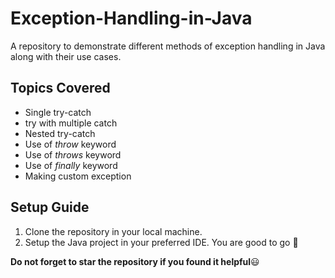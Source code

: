 # Exception-Handling-in-Java
A repository to demonstrate different methods of exception handling in Java along with their use cases.
## Topics Covered
* Single try-catch
* try with multiple catch
* Nested try-catch
* Use of *throw* keyword
* Use of *throws* keyword
* Use of *finally* keyword
* Making custom exception
## Setup Guide
1. Clone the repository in your local machine.
2. Setup the Java project in your preferred IDE.
You are good to go :rocket:

**Do not forget to star the repository if you found it helpful**:smiley:
